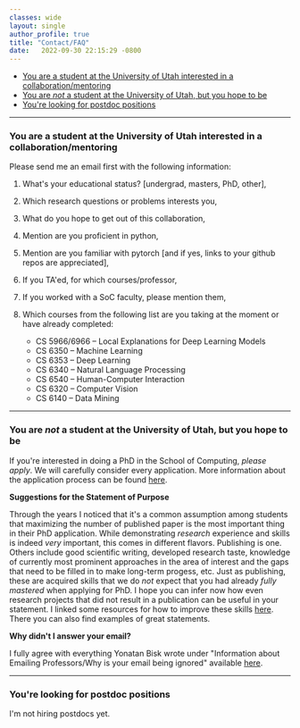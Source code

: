```yaml
---
classes: wide
layout: single
author_profile: true
title: "Contact/FAQ" 
date:   2022-09-30 22:15:29 -0800
---
```


* [You are a student at the University of Utah interested in a collaboration/mentoring](https://www.anamarasovic.com/contact/#you-are-a-student-at-the-university-of-utah-interested-in-a-collaborationmentoring)                 
* [You are *not* a student at the University of Utah, but you hope to be](https://www.anamarasovic.com/contact/#you-are-a-student-at-the-university-of-utah-interested-in-a-collaborationmentoring)                    
* [You're looking for postdoc positions](https://www.anamarasovic.com/contact/#youre-looking-for-postdoc-positions)

---

### You are a student at the University of Utah interested in a collaboration/mentoring

Please send me an email first with the following information: 

1. What's your educational status? [undergrad, masters, PhD, other],
2. Which research questions or problems interests you,  
3. What do you hope to get out of this collaboration,  
4. Mention are you proficient in python,  
5. Mention are you familiar with pytorch [and if yes, links to your github repos are appreciated], 
6. If you TA'ed, for which courses/professor, 
7. If you worked with a SoC faculty, please mention them, 
8. Which courses from the following list are you taking at the moment or have already completed: 

    * CS 5966/6966 – Local Explanations for Deep Learning Models                       
    * CS 6350 – Machine Learning                        
    * CS 6353 – Deep Learning                       
    * CS 6340 – Natural Language Processing                       
    * CS 6540 – Human-Computer Interaction                       
    * CS 6320 – Computer Vision                       
    * CS 6140 – Data Mining                       

---

### You are *not* a student at the University of Utah, but you hope to be

If you're interested in doing a PhD in the School of Computing, *please apply*. We will carefully consider every application. More information about the application process can be found [here](https://www.cs.utah.edu/graduate/admissions/).

**Suggestions for the Statement of Purpose**

Through the years I noticed that it's a common assumption among students that maximizing the number of published paper is the most important thing in their PhD application. 
While demonstrating _research_ experience and skills is indeed _very_ important, this comes in different flavors. 
Publishing is one. 
Others include good scientific writing, developed research taste, knowledge of currently most prominent approaches in the area of interest and the gaps that need to be filled in to make long-term progess, etc. 
Just as publishing, these are acquired skills that we do _not_ expect that you had already _fully mastered_ when applying for PhD. 
I hope you can infer now how even research projects that did not result in a publication can be useful in your statement. 
I linked some resources for how to improve these skills [here](https://www.anamarasovic.com/contact/). There you can also find examples of great statements.

**Why didn't I answer your email?** 

I fully agree with everything Yonatan Bisk wrote under "Information about Emailing Professors/Why is your email being ignored" available [here](https://yonatanbisk.com/emailing_professors.html). 

---

### You're looking for postdoc positions

I'm not hiring postdocs yet. 
